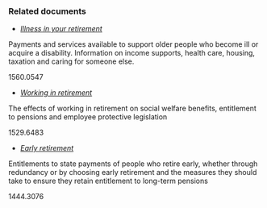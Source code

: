 ###  Related documents

  * [ _Illness in your retirement_ ](/en/health/health-services/health-services-for-older-people/becoming-seriously-ill/)

Payments and services available to support older people who become ill or
acquire a disability. Information on income supports, health care, housing,
taxation and caring for someone else.

1560.0547

  * [ _Working in retirement_ ](/en/employment/retirement/older-people-and-working/working-in-retirement/)

The effects of working in retirement on social welfare benefits, entitlement
to pensions and employee protective legislation

1529.6483

  * [ _Early retirement_ ](/en/social-welfare/older-and-retired-people/early-retirement/)

Entitlements to state payments of people who retire early, whether through
redundancy or by choosing early retirement and the measures they should take
to ensure they retain entitlement to long-term pensions

1444.3076
